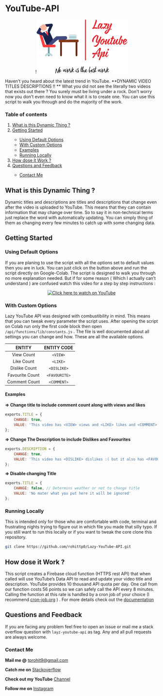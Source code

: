 # YouTube-API

<center>!<img src="./Rescources/icon.png" alt="logo"></center>

Haven't you heard about the latest trend in YouTube. **DYNAMIC VIDEO TITLES DESCRIPTIONS !! ** What you did not see the literally two videos that exists out there ? You surely must be living under a rock. Don't worry now you don't even need to know what it is to create one. You can use this script to walk you through and do the majority of the work.

### Table of contents

<ol>
	<li><a href="what-is-this-dynamic-thing-">What is this Dynamic Thing ?</a></li>
	<li><a href="getting-started">Getting Started</a></li>
	<ul>
		<li><a href="using-default-options">Using Default Options</a></li>
    	<li><a href="with-custom-options">With Custom Options</a></li>
    	<li><a href="examples">Examples</a></li> 
    	<li><a href="running-locally">Running Locally</a></li>
	</ul>
	<li><a href="how-dose-it-work-">How dose it Work ?</a></li>  
	<li><a href="questions-and-feedback">Questions and Feedback</a></li> 
	<ul>
		<li><a href="contact-me">Contact Me</a></li>
	</ul>
</ol>

## What is this Dynamic Thing ?

Dynamic titles and descriptions are titles and descriptions that change even after the video is uploaded to YouTube. This means that they can contain information that may change over time. So to say it in non-technical terms just replace the word with automatically updating. You can simply thing of them as changing every few minutes to catch up with some changing data.

## Getting Started

### Using Default Options

If you are planing to use the script with all the options set to default values then you are in luck. You can just click on the button above and run the script directly on Google-Colab. The script is designed to walk you through no more explanation needed. But if for some reason ( Which I actually can’t understand ) are confused watch this video for a step by step instructions :

<center><a href="https://www.youtube.com/watch?v=video_id"><img src="https://yt-embed.herokuapp.com/embed?v=video_id" alt="Click here to watch on YouTube"></a></center> 

### With Custom Options

Lazy YouTube API was designed with combustibility in mind. This means that you can tweak every parameter the script uses. After opening the script on Colab run only the first code block then open `/api/functions/lib/constants.js` . The file is well documented about all settings you can change and how. These are all the available options.

| **ENTITY** | **ENTITY CODE** |
| :--------: | :-------------: |
| View Count |     `<VIEW>`      |
| Like Count | `<LIKE>` |
| Dislike Count | `<DISLIKE>` |
| Favourite Count | `<FAVOURITE>` |
| Comment Count | `<COMMENT>` |



#### Examples

**=> Change title to include comment count along with views and likes**

```javascript
exports.TITLE = {
    CHANGE: true,
    VALUE: 'This video has <VIEW> views and <LIKE> likes and <COMMENT> comments'
};
```

**=> Change The Description to include Dislikes and Favourites**

```javascript
exports.DESCRIPTION = {
    CHANGE: true,
    VALUE: 'This video has <DISLIKE> dislikes :( but it also has <FAVOURITE> favourites :)'
};
```
**=> Disable changing Title**

```javascript
exports.TITLE = {
    CHANGE: false, // Determins weather or not to change title
    VALUE: 'No mater what you put here it will be ignored'
};
```

### Running Locally

This is intended only for those who are comfortable with code, terminal and frustrating nights trying to figure out in which file you made that silly typo. If you still want to run this locally or if you want to tweak the core clone this repository.

```bash
git clone https://github.com/rohittp0/Lazy-YouTube-API.git
```

## How dose it Work ?

This script creates a Firebase cloud function (HTTPS rest API)  that when called will use YouTube’s Data API  to read and update your video title and description. YouTube provides 10 thousand API quota per day. One call from our function costs 56 points so we can safely call the API every 8 minutes. Calling the function at this rate is handled by a cron job of your choice (I recommend [cron-job.org](https://cron-job.org/en/) ) . For more details check out the [documentation](/docs/README.md)

## Questions and Feedback

If you are facing any problem feel free to open an issue or mail me a stack overflow question with `layz-youtube-api` as tag. Any and all pull requests are always welcome.

### Contact Me

**Mail me @** tprohit9@gmail.com

**Catch me on** [Stackoverflow](https://stackoverflow.com/users/10182024/rohi)

**Check out my YouTube** [Channel](https://www.youtube.com/channel/UCVRdZwluF8jYXSIaHBqK73w)

**Follow me on** [Instagram](https://www.instagram.com/rohit_pnr/)